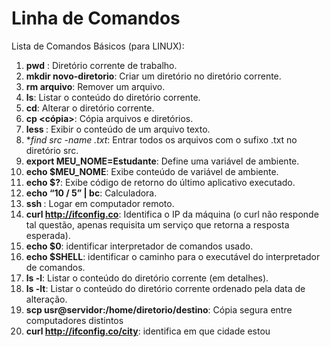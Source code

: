 # Linha de Comandos

Lista de Comandos Básicos (para LINUX):

1. **pwd** : Diretório corrente de trabalho.
2. **mkdir novo-diretorio**: Criar um diretório no diretório corrente.
3. **rm arquivo**: Remover um arquivo.
4. **ls**: Listar o conteúdo do diretório corrente.
5. **cd**: Alterar o diretório corrente.
6. **cp <arquivo> <cópia>**: Cópia arquivos e diretórios.
7. **less <arquivo>**: Exibir o conteúdo de um arquivo texto.
8. **find src -name *.txt**: Entrar todos os arquivos com o sufixo .txt no diretório src.
9. **export MEU_NOME=Estudante**: Define uma variável de ambiente.
10. **echo $MEU_NOME**: Exibe conteúdo de variável de ambiente.
11. **echo $?**: Exibe código de retorno do último aplicativo executado.
12. **echo “10 / 5” | bc**: Calculadora.
13. **ssh <ip>**: Logar em computador remoto.
14. **curl http://ifconfig.co**: Identifica o IP da máquina (o curl não responde tal questão, apenas requisita um serviço que retorna a resposta esperada).
15. **echo $0**: identificar interpretador de comandos usado.
16. **echo $SHELL**: identificar o caminho para o executável do interpretador de comandos.
17. **ls -l**: Listar o conteúdo do diretório corrente (em detalhes).
18. **ls -lt**: Listar o conteúdo do diretório corrente ordenado pela data de alteração.
19. **scp <arquivo> usr@servidor:/home/diretorio/destino**: Cópia segura entre computadores distintos
20. **curl http://ifconfig.co/city**: identifica em que cidade estou
